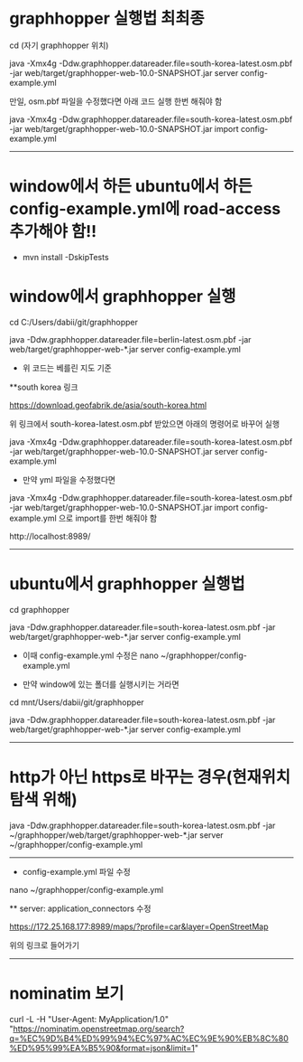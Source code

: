 # graphhopper 실행법 최최종

cd (자기 graphhopper 위치)

java -Xmx4g -Ddw.graphhopper.datareader.file=south-korea-latest.osm.pbf -jar web/target/graphhopper-web-10.0-SNAPSHOT.jar server config-example.yml

만일, osm.pbf 파일을 수정했다면 아래 코드 실행 한번 해줘야 함

java -Xmx4g -Ddw.graphhopper.datareader.file=south-korea-latest.osm.pbf -jar web/target/graphhopper-web-10.0-SNAPSHOT.jar import config-example.yml



------------------------

# window에서 하든 ubuntu에서 하든 config-example.yml에 road-access 추가해야 함!!

* mvn install -DskipTests

# window에서 graphhopper 실행

cd C:/Users/dabii/git/graphhopper

java -Ddw.graphhopper.datareader.file=berlin-latest.osm.pbf -jar web/target/graphhopper-web-*.jar server config-example.yml

* 위 코드는 베를린 지도 기준

**south korea 링크

https://download.geofabrik.de/asia/south-korea.html

위 링크에서 south-korea-latest.osm.pbf 받았으면 아래의 명령어로 바꾸어 실행

java -Xmx4g -Ddw.graphhopper.datareader.file=south-korea-latest.osm.pbf -jar web/target/graphhopper-web-10.0-SNAPSHOT.jar server config-example.yml

* 만약 yml 파일을 수정했다면

java -Xmx4g -Ddw.graphhopper.datareader.file=south-korea-latest.osm.pbf -jar web/target/graphhopper-web-10.0-SNAPSHOT.jar import config-example.yml 으로 import를 한번 해줘야 함



 http://localhost:8989/


------------------------------------

# ubuntu에서 graphhopper 실행법

cd graphhopper

java -Ddw.graphhopper.datareader.file=south-korea-latest.osm.pbf -jar web/target/graphhopper-web-*.jar server config-example.yml

* 이때 config-example.yml 수정은 nano ~/graphhopper/config-example.yml

* 만약 window에 있는 폴더를 실행시키는 거라면

cd mnt/Users/dabii/git/graphhopper

java -Ddw.graphhopper.datareader.file=south-korea-latest.osm.pbf -jar web/target/graphhopper-web-*.jar server config-example.yml


-----------------------------
# http가 아닌 https로 바꾸는 경우(현재위치 탐색 위해)
java -Ddw.graphhopper.datareader.file=south-korea-latest.osm.pbf -jar ~/graphhopper/web/target/graphhopper-web-*.jar server ~/graphhopper/config-example.yml

-------------------

* config-example.yml 파일 수정

nano ~/graphhopper/config-example.yml

** server: application_connectors 수정

https://172.25.168.177:8989/maps/?profile=car&layer=OpenStreetMap

위의 링크로 들어가기

-----------------
# nominatim 보기

curl -L -H "User-Agent: MyApplication/1.0" "https://nominatim.openstreetmap.org/search?q=%EC%9D%B4%ED%99%94%EC%97%AC%EC%9E%90%EB%8C%80%ED%95%99%EA%B5%90&format=json&limit=1"




